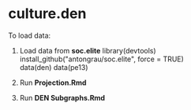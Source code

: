 # culture.den

To load data: <br>

1) Load data from __soc.elite__
library(devtools)   
install_github("antongrau/soc.elite", force = TRUE)   
data(den) 
data(pe13)

2) Run __Projection.Rmd__
3) Run __DEN Subgraphs.Rmd__
